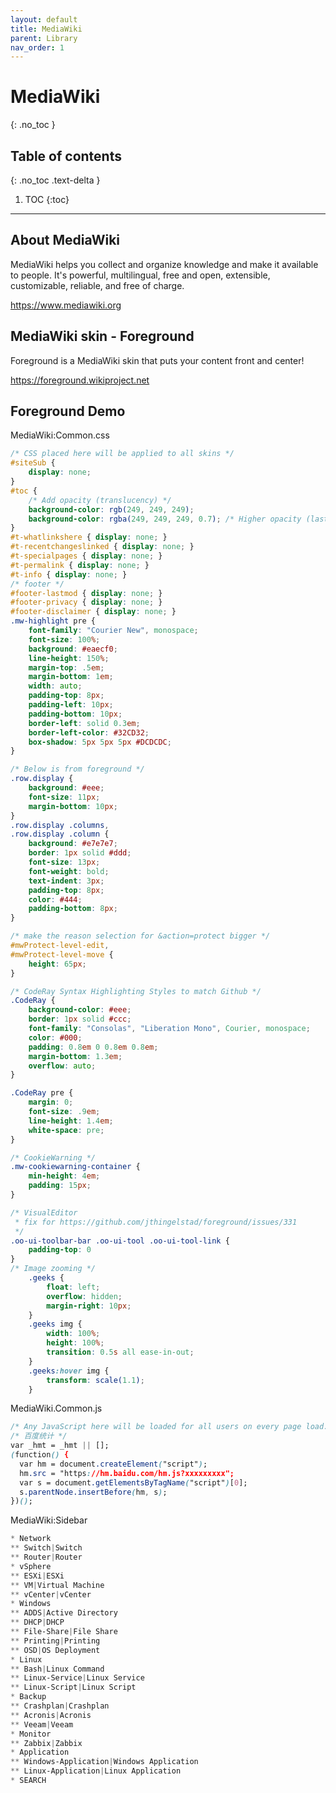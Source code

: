 ```yaml
---
layout: default
title: MediaWiki
parent: Library
nav_order: 1
---
```


# MediaWiki
{: .no_toc }

## Table of contents
{: .no_toc .text-delta }

1. TOC
{:toc}

---

## About MediaWiki

MediaWiki helps you collect and organize knowledge and make it available to people. It's powerful, multilingual, free and open, extensible, customizable, reliable, and free of charge.

https://www.mediawiki.org

## MediaWiki skin - Foreground

Foreground is a MediaWiki skin that puts your content front and center!

https://foreground.wikiproject.net

## Foreground Demo

MediaWiki:Common.css
```css
/* CSS placed here will be applied to all skins */
#siteSub {
    display: none;
}
#toc {
    /* Add opacity (translucency) */
    background-color: rgb(249, 249, 249);
    background-color: rgba(249, 249, 249, 0.7); /* Higher opacity (last arg) means less transparency */
}
#t-whatlinkshere { display: none; }
#t-recentchangeslinked { display: none; }
#t-specialpages { display: none; }
#t-permalink { display: none; }
#t-info { display: none; }
/* footer */
#footer-lastmod { display: none; }
#footer-privacy { display: none; }
#footer-disclaimer { display: none; }
.mw-highlight pre {
	font-family: "Courier New", monospace;
	font-size: 100%;
	background: #eaecf0;
	line-height: 150%;
	margin-top: .5em;
	margin-bottom: 1em;
	width: auto;
	padding-top: 8px;
	padding-left: 10px;
	padding-bottom: 10px;
	border-left: solid 0.3em;
	border-left-color: #32CD32;
	box-shadow: 5px 5px 5px #DCDCDC;
}

/* Below is from foreground */
.row.display {
	background: #eee;
	font-size: 11px;
	margin-bottom: 10px;
}
.row.display .columns,
.row.display .column {
	background: #e7e7e7;
	border: 1px solid #ddd;
	font-size: 13px;
	font-weight: bold;
	text-indent: 3px;
	padding-top: 8px;
	color: #444;
	padding-bottom: 8px;
}

/* make the reason selection for &action=protect bigger */
#mwProtect-level-edit,
#mwProtect-level-move {
	height: 65px;
}

/* CodeRay Syntax Highlighting Styles to match Github */
.CodeRay {
	background-color: #eee;
	border: 1px solid #ccc;
	font-family: "Consolas", "Liberation Mono", Courier, monospace;
	color: #000;
	padding: 0.8em 0 0.8em 0.8em;
 	margin-bottom: 1.3em;
	overflow: auto;
}

.CodeRay pre {
	margin: 0;
	font-size: .9em;
	line-height: 1.4em;
	white-space: pre;
}

/* CookieWarning */
.mw-cookiewarning-container {
	min-height: 4em;
	padding: 15px;
}

/* VisualEditor
 * fix for https://github.com/jthingelstad/foreground/issues/331
 */
.oo-ui-toolbar-bar .oo-ui-tool .oo-ui-tool-link {
	padding-top: 0
}
/* Image zooming */
	.geeks {
		float: left;
		overflow: hidden;
		margin-right: 10px;
	}
	.geeks img {
		width: 100%;
		height: 100%;
		transition: 0.5s all ease-in-out;
	}
	.geeks:hover img {
		transform: scale(1.1);
	}

```

MediaWiki.Common.js
```css
/* Any JavaScript here will be loaded for all users on every page load. */
/* 百度统计 */
var _hmt = _hmt || [];
(function() {
  var hm = document.createElement("script");
  hm.src = "https://hm.baidu.com/hm.js?xxxxxxxxx";
  var s = document.getElementsByTagName("script")[0]; 
  s.parentNode.insertBefore(hm, s);
})();

```

MediaWiki:Sidebar
```css
* Network
** Switch|Switch
** Router|Router
* vSphere
** ESXi|ESXi
** VM|Virtual Machine
** vCenter|vCenter
* Windows
** ADDS|Active Directory
** DHCP|DHCP
** File-Share|File Share
** Printing|Printing
** OSD|OS Deployment
* Linux
** Bash|Linux Command
** Linux-Service|Linux Service
** Linux-Script|Linux Script
* Backup
** Crashplan|Crashplan
** Acronis|Acronis
** Veeam|Veeam
* Monitor
** Zabbix|Zabbix
* Application
** Windows-Application|Windows Application
** Linux-Application|Linux Application
* SEARCH
```